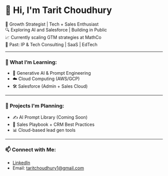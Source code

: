 
# 👋 Hi, I'm Tarit Choudhury

🚀 Growth Strategist | Tech + Sales Enthusiast  
🔍 Exploring AI and Salesforce | Building in Public  
📈 Currently scaling GTM strategies at MathCo  
🧠 Past: IP & Tech Consulting | SaaS | EdTech

---

### 🧠 What I’m Learning:
- 🤖 Generative AI & Prompt Engineering
- ☁️ Cloud Computing (AWS/GCP)
- 🛠️ Salesforce (Admin + Sales Cloud)

---

### 📌 Projects I'm Planning:
- ✍️ AI Prompt Library (Coming Soon)
- 🔗 Sales Playbook + CRM Best Practices
- 📊 Cloud-based lead gen tools

---

### 📫 Connect with Me:
- [LinkedIn](www.linkedin.com/in/tarit-choudhury)
- Email: taritchoudhury1@gmail.com
<!--
**taritchoudhury/taritchoudhury** is a ✨ _special_ ✨ repository because its `README.md` (this file) appears on your GitHub profile.

Here are some ideas to get you started:

- 🔭 I’m currently working on ...
- 🌱 I’m currently learning ...
- 👯 I’m looking to collaborate on ...
- 🤔 I’m looking for help with ...
- 💬 Ask me about ...
- 📫 How to reach me: ...
- 😄 Pronouns: ...
- ⚡ Fun fact: ...
-->
